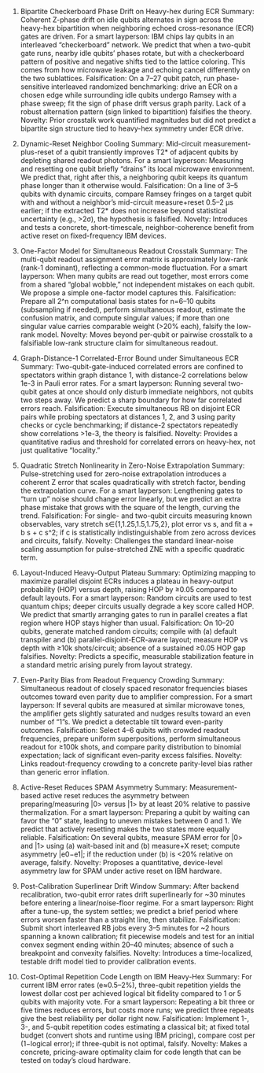 1) Bipartite Checkerboard Phase Drift on Heavy-hex during ECR
Summary: Coherent Z-phase drift on idle qubits alternates in sign across the heavy-hex bipartition when neighboring echoed cross-resonance (ECR) gates are driven.
For a smart layperson: IBM chips lay qubits in an interleaved “checkerboard” network. We predict that when a two-qubit gate runs, nearby idle qubits’ phases rotate, but with a checkerboard pattern of positive and negative shifts tied to the lattice coloring. This comes from how microwave leakage and echoing cancel differently on the two sublattices.
Falsification: On a 7–27 qubit patch, run phase-sensitive interleaved randomized benchmarking: drive an ECR on a chosen edge while surrounding idle qubits undergo Ramsey with a phase sweep; fit the sign of phase drift versus graph parity. Lack of a robust alternation pattern (sign linked to bipartition) falsifies the theory.
Novelty: Prior crosstalk work quantified magnitudes but did not predict a bipartite sign structure tied to heavy-hex symmetry under ECR drive.

2) Dynamic-Reset Neighbor Cooling
Summary: Mid-circuit measurement-plus-reset of a qubit transiently improves T2* of adjacent qubits by depleting shared readout photons.
For a smart layperson: Measuring and resetting one qubit briefly “drains” its local microwave environment. We predict that, right after this, a neighboring qubit keeps its quantum phase longer than it otherwise would.
Falsification: On a line of 3–5 qubits with dynamic circuits, compare Ramsey fringes on a target qubit with and without a neighbor’s mid-circuit measure+reset 0.5–2 μs earlier; if the extracted T2* does not increase beyond statistical uncertainty (e.g., >2σ), the hypothesis is falsified.
Novelty: Introduces and tests a concrete, short-timescale, neighbor-coherence benefit from active reset on fixed-frequency IBM devices.

3) One-Factor Model for Simultaneous Readout Crosstalk
Summary: The multi-qubit readout assignment error matrix is approximately low-rank (rank-1 dominant), reflecting a common-mode fluctuation.
For a smart layperson: When many qubits are read out together, most errors come from a shared “global wobble,” not independent mistakes on each qubit. We propose a simple one-factor model captures this.
Falsification: Prepare all 2^n computational basis states for n=6–10 qubits (subsampling if needed), perform simultaneous readout, estimate the confusion matrix, and compute singular values; if more than one singular value carries comparable weight (>20% each), falsify the low-rank model.
Novelty: Moves beyond per-qubit or pairwise crosstalk to a falsifiable low-rank structure claim for simultaneous readout.

4) Graph-Distance-1 Correlated-Error Bound under Simultaneous ECR
Summary: Two-qubit-gate-induced correlated errors are confined to spectators within graph distance 1, with distance-2 correlations below 1e-3 in Pauli error rates.
For a smart layperson: Running several two-qubit gates at once should only disturb immediate neighbors, not qubits two steps away. We predict a sharp boundary for how far correlated errors reach.
Falsification: Execute simultaneous RB on disjoint ECR pairs while probing spectators at distances 1, 2, and 3 using parity checks or cycle benchmarking; if distance-2 spectators repeatedly show correlations >1e-3, the theory is falsified.
Novelty: Provides a quantitative radius and threshold for correlated errors on heavy-hex, not just qualitative “locality.”

5) Quadratic Stretch Nonlinearity in Zero-Noise Extrapolation
Summary: Pulse-stretching used for zero-noise extrapolation introduces a coherent Z error that scales quadratically with stretch factor, bending the extrapolation curve.
For a smart layperson: Lengthening gates to “turn up” noise should change error linearly, but we predict an extra phase mistake that grows with the square of the length, curving the trend.
Falsification: For single- and two-qubit circuits measuring known observables, vary stretch s∈{1,1.25,1.5,1.75,2}, plot error vs s, and fit a + b s + c s^2; if c is statistically indistinguishable from zero across devices and circuits, falsify.
Novelty: Challenges the standard linear-noise scaling assumption for pulse-stretched ZNE with a specific quadratic term.

6) Layout-Induced Heavy-Output Plateau
Summary: Optimizing mapping to maximize parallel disjoint ECRs induces a plateau in heavy-output probability (HOP) versus depth, raising HOP by ≥0.05 compared to default layouts.
For a smart layperson: Random circuits are used to test quantum chips; deeper circuits usually degrade a key score called HOP. We predict that smartly arranging gates to run in parallel creates a flat region where HOP stays higher than usual.
Falsification: On 10–20 qubits, generate matched random circuits; compile with (a) default transpiler and (b) parallel-disjoint-ECR-aware layout; measure HOP vs depth with ≥10k shots/circuit; absence of a sustained ≥0.05 HOP gap falsifies.
Novelty: Predicts a specific, measurable stabilization feature in a standard metric arising purely from layout strategy.

7) Even-Parity Bias from Readout Frequency Crowding
Summary: Simultaneous readout of closely spaced resonator frequencies biases outcomes toward even parity due to amplifier compression.
For a smart layperson: If several qubits are measured at similar microwave tones, the amplifier gets slightly saturated and nudges results toward an even number of “1”s. We predict a detectable tilt toward even-parity outcomes.
Falsification: Select 4–6 qubits with crowded readout frequencies, prepare uniform superpositions, perform simultaneous readout for ≥100k shots, and compare parity distribution to binomial expectation; lack of significant even-parity excess falsifies.
Novelty: Links readout-frequency crowding to a concrete parity-level bias rather than generic error inflation.

8) Active-Reset Reduces SPAM Asymmetry
Summary: Measurement-based active reset reduces the asymmetry between preparing/measuring |0> versus |1> by at least 20% relative to passive thermalization.
For a smart layperson: Preparing a qubit by waiting can favor the “0” state, leading to uneven mistakes between 0 and 1. We predict that actively resetting makes the two states more equally reliable.
Falsification: On several qubits, measure SPAM error for |0> and |1> using (a) wait-based init and (b) measure+X reset; compute asymmetry |e0−e1|; if the reduction under (b) is <20% relative on average, falsify.
Novelty: Proposes a quantitative, device-level asymmetry law for SPAM under active reset on IBM hardware.

9) Post-Calibration Superlinear Drift Window
Summary: After backend recalibration, two-qubit error rates drift superlinearly for ~30 minutes before entering a linear/noise-floor regime.
For a smart layperson: Right after a tune-up, the system settles; we predict a brief period where errors worsen faster than a straight line, then stabilize.
Falsification: Submit short interleaved RB jobs every 3–5 minutes for ~2 hours spanning a known calibration; fit piecewise models and test for an initial convex segment ending within 20–40 minutes; absence of such a breakpoint and convexity falsifies.
Novelty: Introduces a time-localized, testable drift model tied to provider calibration events.

10) Cost-Optimal Repetition Code Length on IBM Heavy-Hex
Summary: For current IBM error rates (e≈0.5–2%), three-qubit repetition yields the lowest dollar cost per achieved logical bit fidelity compared to 1 or 5 qubits with majority vote.
For a smart layperson: Repeating a bit three or five times reduces errors, but costs more runs; we predict three repeats give the best reliability per dollar right now.
Falsification: Implement 1-, 3-, and 5-qubit repetition codes estimating a classical bit; at fixed total budget (convert shots and runtime using IBM pricing), compare cost per (1−logical error); if three-qubit is not optimal, falsify.
Novelty: Makes a concrete, pricing-aware optimality claim for code length that can be tested on today’s cloud hardware.
